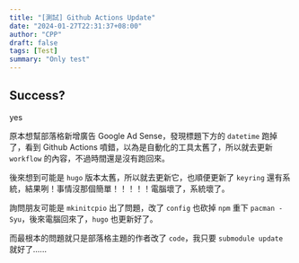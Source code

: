 ```yaml
---
title: "[測試] Github Actions Update"
date: "2024-01-27T22:31:37+08:00"
author: "CPP"
draft: false
tags: [Test]
summary: "Only test"
---
```


## Success?
yes

原本想幫部落格新增廣告 Google Ad Sense，發現標題下方的 `datetime` 跑掉了，看到 Github Actions 噴錯，以為是自動化的工具太舊了，所以就去更新 `workflow` 的內容，不過時間還是沒有跑回來。

後來想到可能是 `hugo` 版本太舊，所以就去更新它，也順便更新了 `keyring` 還有系統，結果咧！事情沒那個簡單！！！！！電腦壞了，系統壞了。

詢問朋友可能是 `mkinitcpio` 出了問題，改了 `config` 也砍掉 `npm` 重下 `pacman -Syu`，後來電腦回來了，`hugo` 也更新好了。

而最根本的問題就只是部落格主題的作者改了 `code`，我只要 `submodule update` 就好了......
